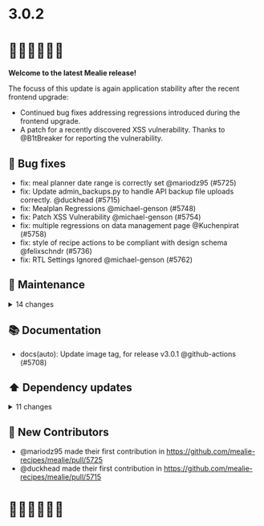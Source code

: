 # 3.0.2

# 🍴🍴🍴🍴🍴🍴

**Welcome to the latest Mealie release!**

The focuss of this update is again application stability after the recent frontend upgrade:
- Continued bug fixes addressing regressions introduced during the frontend upgrade.
- A patch for a recently discovered XSS vulnerability. Thanks to @B1tBreaker for reporting the vulnerability. 

## 🐛 Bug fixes

- fix: meal planner date range is correctly set @mariodz95 (#5725)
- fix: Update admin_backups.py to handle API backup file uploads correctly. @duckhead (#5715)
- fix: Mealplan Regressions @michael-genson (#5748)
- fix: Patch XSS Vulnerability @michael-genson (#5754)
- fix: multiple regressions on data management page @Kuchenpirat (#5758)
- fix: style of recipe actions to be compliant with design schema @felixschndr (#5736)
- fix: RTL Settings Ignored @michael-genson (#5762)

## 🧰 Maintenance

<details>
<summary>14 changes</summary>

- chore(l10n): New Crowdin updates @hay-kot (#5710)
- chore(auto): Update pre-commit hooks @github-actions (#5713)
- chore(l10n): New Crowdin updates @hay-kot (#5714)
- chore(l10n): New Crowdin updates @hay-kot (#5717)
- chore(l10n): New Crowdin updates @hay-kot (#5722)
- chore(l10n): New Crowdin updates @hay-kot (#5728)
- chore(l10n): New Crowdin updates @hay-kot (#5744)
- chore(l10n): New Crowdin updates @hay-kot (#5749)
- chore(l10n): New Crowdin updates @hay-kot (#5750)
- chore(l10n): New Crowdin updates @hay-kot (#5755)
- chore: automatic locale sync @github-actions (#5756)
- chore(l10n): New Crowdin updates @hay-kot (#5759)
- chore(l10n): New Crowdin updates @hay-kot (#5764)
- chore: automatic locale sync @github-actions (#5766)
</details>

## 📚 Documentation

- docs(auto): Update image tag, for release v3.0.1 @github-actions (#5708)

## ⬆️ Dependency updates

<details>
<summary>11 changes</summary>

- chore(deps): update dependency freezegun to v1.5.3 @renovate (#5702)
- fix(deps): update dependency openai to v1.95.1 @renovate (#5683)
- chore(deps): update dependency ruff to v0.12.4 @renovate (#5743)
- chore(deps): update dependency coverage to v7.9.2 @renovate (#5622)
- fix(deps): update dependency fastapi to ^0.116.0 @renovate (#5654)
- fix(deps): update dependency alembic to v1.16.4 @renovate (#5661)
- chore(deps): update dependency mypy to v1.17.0 @renovate (#5718)
- fix(deps): update dependency openai to v1.97.0 @renovate (#5726)
- chore(deps): update dependency pytest-asyncio to v1.1.0 @renovate (#5730)
- fix(deps): update dependency orjson to v3.11.0 @renovate (#5727)
- fix(deps): update dependency authlib to v1.6.1 @renovate (#5757)
</details>

## 🙏 New Contributors

* @mariodz95 made their first contribution in https://github.com/mealie-recipes/mealie/pull/5725
* @duckhead made their first contribution in https://github.com/mealie-recipes/mealie/pull/5715

# 🍴🍴🍴🍴🍴🍴